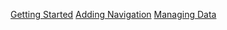 [Getting Started](https://angular.io/start)
[Adding Navigation](https://angular.io/start/start-routing)
[Managing Data](https://angular.io/start/start-data#managing-data)